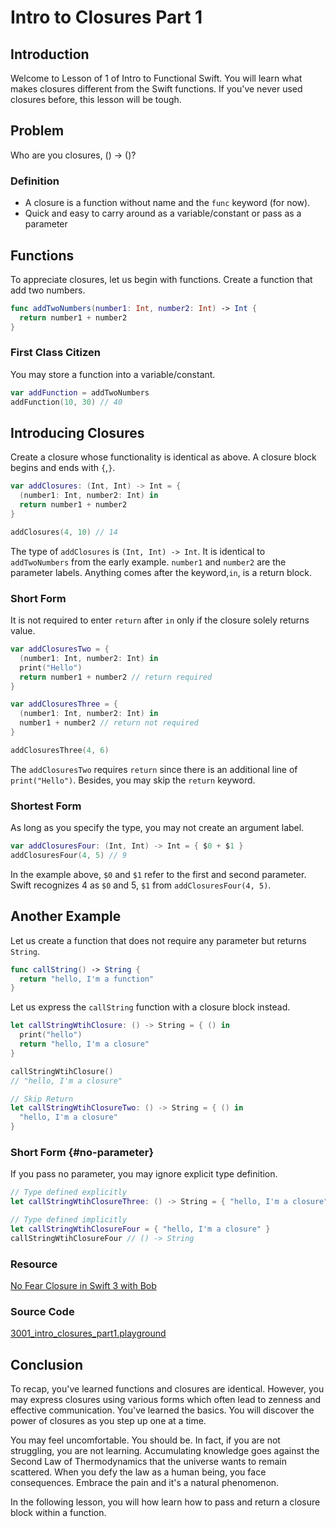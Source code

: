 # Intro to Closures Part 1

## Introduction
Welcome to Lesson of 1 of Intro to Functional Swift. You will learn what makes closures different from the Swift functions. If you've never used closures before, this lesson will be tough.

## Problem
Who are you closures, () -> ()?

### Definition
 - A closure is a function without name and the `func` keyword (for now).
 - Quick and easy to carry around as a variable/constant or pass as a parameter

## Functions
To appreciate closures, let us begin with functions. Create a function that add two numbers.

```swift
func addTwoNumbers(number1: Int, number2: Int) -> Int {
  return number1 + number2
}
```

### First Class Citizen
You may store a function into a variable/constant.

```swift
var addFunction = addTwoNumbers
addFunction(10, 30) // 40
```

## Introducing Closures
Create a closure whose functionality is identical as above. A closure block begins and ends with `{`,`}`.

```swift
var addClosures: (Int, Int) -> Int = {
  (number1: Int, number2: Int) in
  return number1 + number2
}

addClosures(4, 10) // 14
```

The type of  `addClosures` is `(Int, Int) -> Int`. It is identical to `addTwoNumbers` from the early example. `number1` and `number2` are the parameter labels. Anything comes after  the keyword,`in`, is a return block.


### Short Form
It is not required to enter `return` after `in` only if the closure solely returns value.

```swift
var addClosuresTwo = {
  (number1: Int, number2: Int) in
  print("Hello")
  return number1 + number2 // return required
}

var addClosuresThree = {
  (number1: Int, number2: Int) in
  number1 + number2 // return not required
}

addClosuresThree(4, 6)
```

The `addClosuresTwo` requires `return` since there is an additional line of `print("Hello")`. Besides, you may skip the `return` keyword.


### Shortest Form
As long as you specify the type, you may not create an argument label.

```swift
var addClosuresFour: (Int, Int) -> Int = { $0 + $1 }
addClosuresFour(4, 5) // 9
```

In the example above, `$0` and `$1` refer to the first and second parameter.    Swift recognizes 4 as `$0` and 5, `$1` from `addClosuresFour(4, 5)`.

## Another Example
Let us create a function that does not require any parameter but returns `String`.

```swift
func callString() -> String {
  return "hello, I'm a function"
}
```

Let us express the `callString` function with a closure block instead.


```swift
let callStringWtihClosure: () -> String = { () in
  print("hello")
  return "hello, I'm a closure"
}

callStringWtihClosure()
// "hello, I'm a closure"

// Skip Return
let callStringWtihClosureTwo: () -> String = { () in
  "hello, I'm a closure"
}
```

### Short Form {#no-parameter}
If you pass no parameter, you may ignore explicit type definition.

```swift
// Type defined explicitly
let callStringWtihClosureThree: () -> String = { "hello, I'm a closure" }

// Type defined implicitly
let callStringWtihClosureFour = { "hello, I'm a closure" }
callStringWtihClosureFour // () -> String
```

### Resource
[No Fear Closure in Swift 3 with Bob]

[No Fear Closure in Swift 3 with Bob]: https://blog.bobthedeveloper.io/no-fear-closure-in-swift-3-with-bob-72a10577c564


### Source Code
[3001_intro_closures_part1.playground](https://www.dropbox.com/sh/6xqrgg0ixesg1ip/AABWiMy3EFt9aaraSABzCChea?dl=0)


## Conclusion
To recap, you've learned functions and closures are identical. However, you may express closures using various forms which often lead to zenness and effective communication. You've learned the basics. You will discover the power of closures as you step up one at a time.

You may feel uncomfortable. You should be. In fact, if you are not struggling, you are not learning. Accumulating knowledge goes against the Second Law of Thermodynamics that the universe wants to remain scattered. When you defy the law as a human being, you face consequences. Embrace the pain and it's a natural phenomenon.

In the following lesson, you will how learn how to pass and return a closure block within a function.